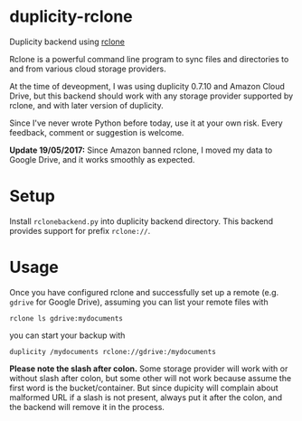 # duplicity-rclone
Duplicity backend using [rclone](http://rclone.org/)

Rclone is a powerful command line program to sync files and directories to and from various cloud storage providers.

At the time of deveopment, I was using duplicity 0.7.10 and Amazon Cloud Drive, but this backend should work with any storage provider supported by rclone, and with later version of duplicity. 

Since I've never wrote Python before today, use it at your own risk. Every feedback, comment or suggestion is welcome.

**Update 19/05/2017:** Since Amazon banned rclone, I moved my data to Google Drive, and it works smoothly as expected.

# Setup
Install `rclonebackend.py` into duplicity backend directory. This backend provides support for prefix `rclone://`.

# Usage
Once you have configured rclone and successfully set up a remote (e.g. `gdrive` for Google Drive), assuming you can list your remote files with
```
rclone ls gdrive:mydocuments
```
you can start your backup with
```
duplicity /mydocuments rclone://gdrive:/mydocuments
```
**Please note the slash after colon.** Some storage provider will work with or without slash after colon, but some other will not work because assume the first word is the bucket/container. But since dupicity will complain about malformed URL if a slash is not present, always put it after the colon, and the backend will remove it in the process.

